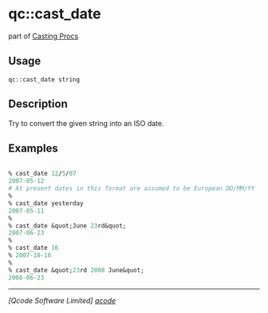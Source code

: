 qc::cast_date
=============

part of [Casting Procs](../qc/wiki/CastPage)

Usage
-----
`qc::cast_date string`

Description
-----------
Try to convert the given string into an ISO date.

Examples
--------
```tcl

% cast_date 12/5/07
2007-05-12
# At present dates in this format are assumed to be European DD/MM/YY
%
% cast_date yesterday
2007-05-11
%
% cast_date &quot;June 23rd&quot;
2007-06-23
%
% cast_date 16
% 2007-10-16
%
% cast_date &quot;23rd 2008 June&quot;
2008-06-23

```

----------------------------------
*[Qcode Software Limited] [qcode]*

[qcode]: www.qcode.co.uk "Qcode Software"